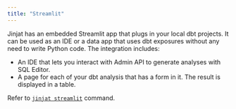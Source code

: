 ```yaml
---
title: "Streamlit"
---
```


Jinjat has an embedded Streamlit app that plugs in your local dbt projects. It can be used as an IDE or a data app that uses dbt exposures without any need to write Python code. The integration includes:

 * An IDE that lets you interact with Admin API to generate analyses with SQL Editor.
 * A page for each of your dbt analysis that has a form in it. The result is displayed in a table.


Refer to [`jinjat streamlit`](/reference/commands/streamlit) command.